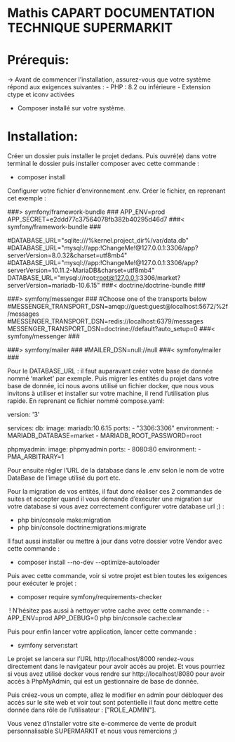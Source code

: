 # Mathis CAPART	    DOCUMENTATION TECHNIQUE SUPERMARKIT



# Prérequis:

→ Avant de commencer l’installation, assurez-vous que votre système répond aux exigences suivantes : 
		- PHP : 8.2 ou inférieure
		- Extension ctype et iconv activées
- Composer installé sur votre système.

# Installation: 
Créer un dossier puis installer le projet dedans. Puis ouvré(e) dans votre terminal le dossier puis installer composer avec cette commande :
- composer install

Configurer votre fichier d’environnement .env. Créer le fichier, en reprenant cet exemple :


###> symfony/framework-bundle ###
APP_ENV=prod
APP_SECRET=e2ddd77c37564078fb382b40295d46d7
###< symfony/framework-bundle ###

#DATABASE_URL="sqlite:///%kernel.project_dir%/var/data.db"
#DATABASE_URL="mysql://app:!ChangeMe!@127.0.0.1:3306/app?serverVersion=8.0.32&charset=utf8mb4"
#DATABASE_URL="mysql://app:!ChangeMe!@127.0.0.1:3306/app?serverVersion=10.11.2-MariaDB&charset=utf8mb4"
DATABASE_URL="mysql://root:root@127.0.0.1:3306/market?serverVersion=mariadb-10.6.15"
###< doctrine/doctrine-bundle ###

###> symfony/messenger ###
#Choose one of the transports below
#MESSENGER_TRANSPORT_DSN=amqp://guest:guest@localhost:5672/%2f/messages
#MESSENGER_TRANSPORT_DSN=redis://localhost:6379/messages
MESSENGER_TRANSPORT_DSN=doctrine://default?auto_setup=0
###< symfony/messenger ###


###> symfony/mailer ###
#MAILER_DSN=null://null
###< symfony/mailer ###



Pour le DATABASE_URL : il faut auparavant créer votre base de donnée nommé ‘market’ par exemple. Puis migrer les entités du projet dans votre base de donnée, ici nous avons utilisé un fichier docker, que nous vous invitons à utiliser et installer sur votre machine, il rend l’utilisation plus rapide. En reprenant ce fichier nommé compose.yaml:

version: '3'

services:
  db:
    image: mariadb:10.6.15
    ports:
      - "3306:3306"
    environment:
      - MARIADB_DATABASE=market
      - MARIADB_ROOT_PASSWORD=root

  phpmyadmin:
    image: phpmyadmin
    ports:
      - 8080:80
    environment:
      - PMA_ARBITRARY=1

Pour ensuite régler l’URL de la database dans le .env selon le nom de votre DataBase de l’image utilisé du port etc.

Pour la migration de vos entités, il faut donc réaliser ces 2 commandes de suites et accepter quand il vous demande d’executer une migration sur votre database si vous avez correctement configurer votre database url ;) :
- php bin/console make:migration
- php bin/console doctrine:migrations:migrate

Il faut aussi installer ou mettre à jour dans votre dossier votre Vendor avec cette commande :
 - composer install --no-dev --optimize-autoloader

Puis avec cette commande, voir si votre projet est bien toutes les exigences pour exécuter le projet :
 - composer require symfony/requirements-checker

  ! N’hésitez pas aussi à nettoyer votre cache avec cette commande :
	- APP_ENV=prod APP_DEBUG=0 php bin/console cache:clear

Puis pour enfin lancer votre application, lancer cette commande :
 - symfony server:start

Le projet se lancera sur l’URL http://localhost/8000 rendez-vous directement dans le navigateur pour avoir accès au projet. Et vous pourriez si vous avez utilisé docker vous rendre sur http://localhost/8080 pour avoir accès à PhpMyAdmin, qui est un gestionnaire de base de donnée.

Puis créez-vous un compte, allez le modifier en admin pour débloquer des accès sur le site web et voir tout sont potentielle il faut donc mettre cette donnée dans rôle de l’utilisateur : ["ROLE_ADMIN"].

Vous venez d’installer votre site e-commerce de vente de produit personnalisable SUPERMARKIT et nous vous remercions ;)
